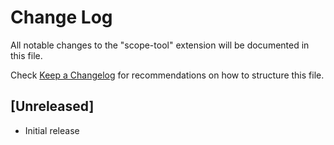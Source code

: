 # Change Log

All notable changes to the "scope-tool" extension will be documented in this file.

Check [Keep a Changelog](http://keepachangelog.com/) for recommendations on how to structure this file.

## [Unreleased]

- Initial release
